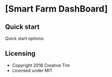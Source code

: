 # [Smart Farm DashBoard]


## Quick start

Quick start options:



## Licensing

- Copyright 2018 Creative Tim
- Licensed under MIT 
